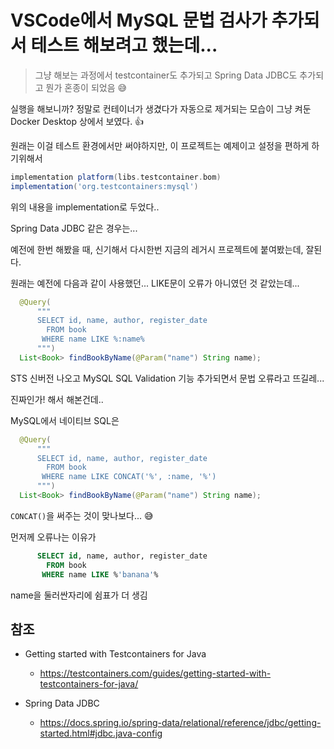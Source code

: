 # VSCode에서 MySQL 문법 검사가 추가되서 테스트 해보려고 했는데...

>  그냥 해보는 과정에서 testcontainer도 추가되고 Spring Data JDBC도 추가되고 뭔가 혼종이 되었음 😅



실행을 해보니까? 정말로 컨테이너가 생겼다가 자동으로 제거되는 모습이 그냥 켜둔 Docker Desktop 상에서 보였다. 👍

원래는 이걸 테스트 환경에서만 써야하지만, 이 프로젝트는 예제이고 설정을 편하게 하기위해서 

```groovy
implementation platform(libs.testcontainer.bom)
implementation('org.testcontainers:mysql')
```

위의 내용을 implementation로 두었다..



Spring Data JDBC 같은 경우는...

예전에 한번 해봤을 때, 신기해서 다시한번 지금의 레거시 프로젝트에 붙여봤는데, 잘된다.



원래는 예전에 다음과 같이 사용했던... LIKE문이 오류가 아니였던 것 같았는데...

```java
  @Query(
      """
      SELECT id, name, author, register_date
        FROM book
       WHERE name LIKE %:name%
      """)
  List<Book> findBookByName(@Param("name") String name);
```

STS 신버전 나오고 MySQL SQL Validation 기능 추가되면서 문법 오류라고 뜨길레...

진짜인가! 해서 해본건데..

MySQL에서 네이티브 SQL은 

```java
  @Query(
      """
      SELECT id, name, author, register_date
        FROM book
       WHERE name LIKE CONCAT('%', :name, '%')
      """)
  List<Book> findBookByName(@Param("name") String name);
```

`CONCAT()`을 써주는 것이 맞나보다... 😅

먼저께 오류나는 이유가 

```sql
      SELECT id, name, author, register_date
        FROM book
       WHERE name LIKE %'banana'%
```

name을 둘러싼자리에 쉼표가 더 생김





## 참조

* Getting started with Testcontainers for Java
  * https://testcontainers.com/guides/getting-started-with-testcontainers-for-java/

* Spring Data JDBC
  * https://docs.spring.io/spring-data/relational/reference/jdbc/getting-started.html#jdbc.java-config